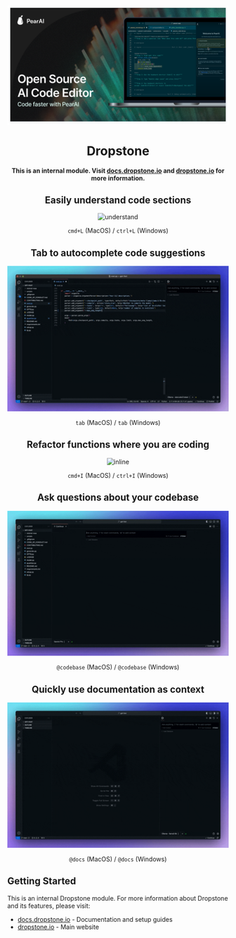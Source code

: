 ![readme](media/PearAIImage.png)

<h1 align="center">Dropstone</h1>

<div align="center">

**This is an internal module. Visit [docs.dropstone.io](https://docs.dropstone.io) and [dropstone.io](https://dropstone.io) for more information.**

</div>

<div align="center">

## Easily understand code sections

![understand](docs/static/img/understand.gif)

`cmd+L` (MacOS) / `ctrl+L` (Windows)

## Tab to autocomplete code suggestions

![autocomplete](docs/static/img/autocomplete.gif)

`tab` (MacOS) / `tab` (Windows)

## Refactor functions where you are coding

![inline](docs/static/img/inline.gif)

`cmd+I` (MacOS) / `ctrl+I` (Windows)

## Ask questions about your codebase

![codebase](docs/static/img/codebase.gif)

`@codebase` (MacOS) / `@codebase` (Windows)

## Quickly use documentation as context

![docs](docs/static/img/docs.gif)

`@docs` (MacOS) / `@docs` (Windows)

</div>

## Getting Started

This is an internal Dropstone module. For more information about Dropstone and its features, please visit:

- [docs.dropstone.io](https://docs.dropstone.io) - Documentation and setup guides
- [dropstone.io](https://dropstone.io) - Main website
